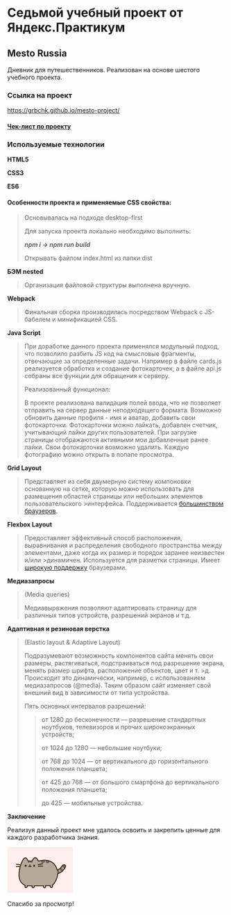 # Седьмой учебный проект от Яндекс.Практикум
## Mesto Russia
Дневник для путешественников. Реализован на основе шестого учебного проекта.
### Ссылка на проект
https://grbchk.github.io/mesto-project/
#### [Чек-лист по проекту](https://code.s3.yandex.net/web-plus/checklists/checklist-5.2/index.html)
### Используемые технологии

**HTML5**

**CSS3**

**ES6**

#### Особенности проекта и применяемые CSS свойства:

> Основывалась на подходе desktop-first
>
> Для запуска проекта локально необходимо выполнить: 
> 
> ***npm i -> npm run build***
>
> Открывать файлом index.html из папки dist

**БЭМ nested**

>Организация файловой структуры выполнена вручную.

**Webpack**
>Финальная сборка производилась посредством Webpack с JS-бабелем и минификацией CSS.

**Java Script**
>При доработке данного проекта применялся модульный подход, что позволило разбить JS код на смысловые фрагменты, отвечающие за определенные задачи. Например в файле cards.js реализуется обработка и создание фотокарточек, а в файле api.js собраны все функции для обращения к серверу. 
>
>Реализованный функционал:
>
>В проекте реализована валидация полей ввода, что не позволяет отправить на сервер данные неподходящего формата. Возможно обновить данные профиля - имя и аватар, добавить свои фотокарточки. Фотокарточки можно лайкать, добавлен счетчик, учитывающий лайки других пользователей. При загрузке страницы отображаются активными мои добавленные ранее лайки. Свои фотокарточки возможно удалить. Каждую фотографию можно открыть в попапе просмотра.

**Grid Layout**

>Представляет из себя двумерную систему компоновки основанную на сетке, которую можно использовать для размещения областей страницы или небольших элементов пользовательского >интерфейса. Поддерживается [большинством браузеров](https://caniuse.com/?search=grid).

**Flexbox Layout**

>Предоставляет эффективный способ расположения, выравнивания и распределения свободного пространства между элементами, даже когда их размер и порядок заранее неизвестен и/или >динамичен. Используется для разметки страницы. Имеет [широкую поддержку](https://caniuse.com/?search=flex) браузерами.

**Медиазапросы**

>(Media queries)
>
>Медиавыражения позволяют адаптировать страницу для различных типов устройств, разрешений экранов и т.д.

**Адаптивная и резиновая верстка**

>(Elastic layout & Adaptive Layout)
>
>Подразумевают возможность компонентов сайта менять свои размеры, растягиваться, подстраиваться под разрешение экрана, менять размер шрифта, расположение объектов, цвет и т. >д. Происходит это динамически, например, с использованием медиазапросов (@media). Таким образом сайт изменяет свой внешний вид в зависимости от типа устройства.
>
>Пять основных интервалов разрешений:
>
>>от 1280 до бесконечности — разрешение стандартных ноутбуков, телевизоров и прочих широкоэкранных устройств;
>>
>>от 1024 до 1280 — небольшие ноутбуки;
>>
>>от 768 до 1024  — от вертикального до горизонтального положения планшета;
>>
>>от 425 до 768 — от большого смартфона до вертикального положения планшета;
>>
>>до 425 — мобильные устройства.
>

**Заключение**

Реализуя данный проект мне удалось освоить и закрепить ценные для каждого разработчика знания.

<img  src="./src/images/cat-meme.gif" width="30%">

Спасибо за просмотр!
